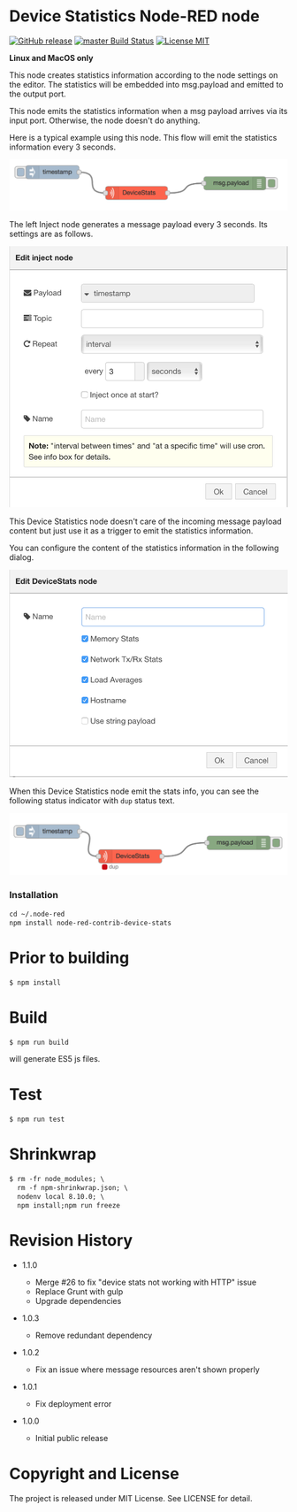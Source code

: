 Device Statistics Node-RED node
===

[![GitHub release](https://img.shields.io/github/release/dbaba/node-red-contrib-device-stats.svg)](https://github.com/dbaba/node-red-contrib-device-stats/releases/latest)
[![master Build Status](https://travis-ci.org/dbaba/node-red-contrib-device-stats.svg?branch=master)](https://travis-ci.org/dbaba/node-red-contrib-device-stats/)
[![License MIT](https://img.shields.io/github/license/dbaba/node-red-contrib-device-stats.svg)](http://opensource.org/licenses/MIT)

**Linux and MacOS only**

This node creates statistics information according to the node settings on the editor. The statistics will be embedded into msg.payload and emitted to the output port.

This node emits the statistics information when a msg payload arrives via its input port. Otherwise, the node doesn't do anything.

Here is a typical example using this node. This flow will emit the statistics information every 3 seconds.

![Flow Example](images/screenshot-flow-example.png "Flow Example")

The left Inject node generates a message payload every 3 seconds. Its settings are as follows.

![Inject Node](images/screenshot-inject-node.png "Inject Node")

This Device Statistics node doesn't care of the incoming message payload content but just use it as a trigger to emit the statistics information.

You can configure the content of the statistics information in the following dialog.

![Device Statistics Node](images/screenshot-device-stats-node.png "Device Statistics Node")

When this Device Statistics node emit the stats info, you can see the following status indicator with `dup` status text.

![Status Indicator](images/screenshot-heartbeat.png "Status Indicator")

### Installation

```
cd ~/.node-red
npm install node-red-contrib-device-stats
```

# Prior to building

```
$ npm install
```

# Build

```
$ npm run build
```
will generate ES5 js files.

# Test

```
$ npm run test
```

# Shrinkwrap

```
$ rm -fr node_modules; \
  rm -f npm-shrinkwrap.json; \
  nodenv local 8.10.0; \
  npm install;npm run freeze
```

# Revision History
* 1.1.0
  - Merge #26 to fix "device stats not working with HTTP" issue
  - Replace Grunt with gulp
  - Upgrade dependencies

* 1.0.3
  - Remove redundant dependency

* 1.0.2
  - Fix an issue where message resources aren't shown properly

* 1.0.1
  - Fix deployment error

* 1.0.0
  - Initial public release

# Copyright and License

The project is released under MIT License. See LICENSE for detail.

